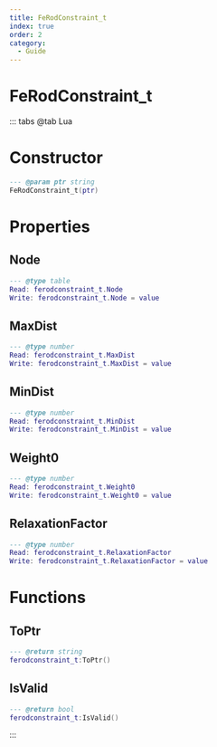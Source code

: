 ```yaml
---
title: FeRodConstraint_t
index: true
order: 2
category:
  - Guide
---
```


# FeRodConstraint_t

::: tabs
@tab Lua
# Constructor
```lua
--- @param ptr string
FeRodConstraint_t(ptr)
```
# Properties
## Node 
```lua
--- @type table
Read: ferodconstraint_t.Node
Write: ferodconstraint_t.Node = value
```
## MaxDist 
```lua
--- @type number
Read: ferodconstraint_t.MaxDist
Write: ferodconstraint_t.MaxDist = value
```
## MinDist 
```lua
--- @type number
Read: ferodconstraint_t.MinDist
Write: ferodconstraint_t.MinDist = value
```
## Weight0 
```lua
--- @type number
Read: ferodconstraint_t.Weight0
Write: ferodconstraint_t.Weight0 = value
```
## RelaxationFactor 
```lua
--- @type number
Read: ferodconstraint_t.RelaxationFactor
Write: ferodconstraint_t.RelaxationFactor = value
```
# Functions
## ToPtr
```lua
--- @return string
ferodconstraint_t:ToPtr()
```
## IsValid
```lua
--- @return bool
ferodconstraint_t:IsValid()
```

:::